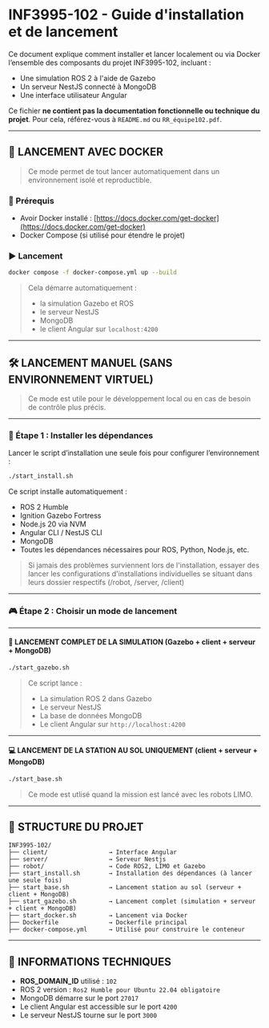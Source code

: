 
# INF3995-102 - Guide d'installation et de lancement

Ce document explique comment installer et lancer localement ou via Docker l’ensemble des composants du projet INF3995-102, incluant :

- Une simulation ROS 2 à l'aide de Gazebo
- Un serveur NestJS connecté à MongoDB
- Une interface utilisateur Angular

Ce fichier **ne contient pas la documentation fonctionnelle ou technique du projet**. Pour cela, référez-vous à `README.md` ou `RR_équipe102.pdf`.

---

## 🐳 LANCEMENT AVEC DOCKER

> Ce mode permet de tout lancer automatiquement dans un environnement isolé et reproductible.

### 🔧 Prérequis

- Avoir Docker installé : [https://docs.docker.com/get-docker](https://docs.docker.com/get-docker)
- Docker Compose (si utilisé pour étendre le projet)

### ▶️ Lancement

```bash
docker compose -f docker-compose.yml up --build
```

> Cela démarre automatiquement :
> - la simulation Gazebo et ROS
> - le serveur NestJS
> - MongoDB
> - le client Angular sur `localhost:4200`

---

## 🛠️ LANCEMENT MANUEL (SANS ENVIRONNEMENT VIRTUEL)

> Ce mode est utile pour le développement local ou en cas de besoin de contrôle plus précis.

---

### 🔧 Étape 1 : Installer les dépendances

Lancer le script d’installation une seule fois pour configurer l’environnement :

```bash
./start_install.sh
```

Ce script installe automatiquement :

- ROS 2 Humble
- Ignition Gazebo Fortress
- Node.js 20 via NVM
- Angular CLI / NestJS CLI
- MongoDB
- Toutes les dépendances nécessaires pour ROS, Python, Node.js, etc.

> Si jamais des problèmes surviennent lors de l'installation, essayer des lancer les configurations d'installations individuelles se situant dans leurs dossier respectifs (/robot, /server, /client)

---

### 🎮 Étape 2 : Choisir un mode de lancement

---

#### 🚀 LANCEMENT COMPLET DE LA SIMULATION (Gazebo + client + serveur + MongoDB)

```bash
./start_gazebo.sh
```

> Ce script lance :
> - La simulation ROS 2 dans Gazebo
> - Le serveur NestJS
> - La base de données MongoDB
> - Le client Angular sur `http://localhost:4200`

---

#### 💻 LANCEMENT DE LA STATION AU SOL UNIQUEMENT (client + serveur + MongoDB)

```bash
./start_base.sh
```

> Ce mode est utlisé quand la mission est lancé avec les robots LIMO.

---

## 📁 STRUCTURE DU PROJET

```
INF3995-102/
├── client/                 → Interface Angular
├── server/                 → Serveur Nestjs
├── robot/                  → Code ROS2, LIMO et Gazebo
├── start_install.sh        → Installation des dépendances (à lancer une seule fois)
├── start_base.sh           → Lancement station au sol (serveur + client + MongoDB)
├── start_gazebo.sh         → Lancement complet (simulation + serveur + client + MongoDB)
├── start_docker.sh         → Lancement via Docker
├── Dockerfile              → Dockerfile principal
├── docker-compose.yml      → Utilisé pour construire le conteneur
```

---

## 🔢 INFORMATIONS TECHNIQUES

- **ROS_DOMAIN_ID** utilisé : `102`
- ROS 2 version : `Ros2 Humble pour Ubuntu 22.04 obligatoire`
- MongoDB démarre sur le port `27017`
- Le client Angular est accessible sur le port `4200`
- Le serveur NestJS tourne sur le port `3000`